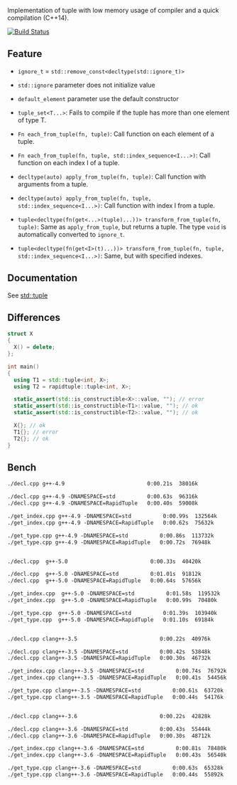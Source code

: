 Implementation of tuple with low memory usage of compiler and a quick compilation (C++14).

[![Build Status](https://travis-ci.org/jonathanpoelen/RapidTuple.svg?branch=master)](https://travis-ci.org/jonathanpoelen/RapidTuple)


Feature
-------

- `ignore_t` = `std::remove_const<decltype(std::ignore_t)>`

- `std::ignore` parameter does not initialize value

- `default_element` parameter use the default constructor

- `tuple_set<T...>`: Fails to compile if the tuple has more than one element of type T.

- `Fn each_from_tuple(fn, tuple)`:  Call function on each element of a tuple.
- `Fn each_from_tuple(fn, tuple, std::index_sequence<I...>)`:  Call function on each index I of a tuple.

- `decltype(auto) apply_from_tuple(fn, tuple)`:  Call function with arguments from a tuple.
- `decltype(auto) apply_from_tuple(fn, tuple, std::index_sequence<I...>)`:  Call function with index I from a tuple.

- `tuple<decltype(fn(get<...>(tuple)...))> transform_from_tuple(fn, tuple)`:  Same as `apply_from_tuple`, but returns a tuple. The type `void` is automatically converted to `ignore_t`.
- `tuple<decltype(fn(get<I>(t)...))> transform_from_tuple(fn, tuple, std::index_sequence<I...>)`:  Same, but with specified indexes.


Documentation
-------------

See [std::tuple](http://en.cppreference.com/w/cpp/utility/tuple)


Differences
-----------

```c++
struct X
{
  X() = delete;
};

int main()
{
  using T1 = std::tuple<int, X>;
  using T2 = rapidtuple::tuple<int, X>;

  static_assert(std::is_constructible<X>::value, ""); // error
  static_assert(std::is_constructible<T1>::value, ""); // ok
  static_assert(std::is_constructible<T2>::value, ""); // ok

  X{}; // ok
  T1{}; // error
  T2{}; // ok
}
```

Bench
-----

```txt
./decl.cpp g++-4.9                          0:00.21s  38016k

./decl.cpp g++-4.9 -DNAMESPACE=std          0:00.63s  96316k
./decl.cpp g++-4.9 -DNAMESPACE=RapidTuple   0:00.40s  59008k

./get_index.cpp g++-4.9 -DNAMESPACE=std          0:00.99s  132564k
./get_index.cpp g++-4.9 -DNAMESPACE=RapidTuple   0:00.62s  75632k

./get_type.cpp g++-4.9 -DNAMESPACE=std          0:00.86s  113732k
./get_type.cpp g++-4.9 -DNAMESPACE=RapidTuple   0:00.72s  76948k


./decl.cpp  g++-5.0                          0:00.33s  40420k

./decl.cpp  g++-5.0 -DNAMESPACE=std          0:01.01s  91812k
./decl.cpp  g++-5.0 -DNAMESPACE=RapidTuple   0:00.64s  57656k

./get_index.cpp  g++-5.0 -DNAMESPACE=std          0:01.58s  119532k
./get_index.cpp  g++-5.0 -DNAMESPACE=RapidTuple   0:00.99s  70480k

./get_type.cpp  g++-5.0 -DNAMESPACE=std          0:01.39s  103940k
./get_type.cpp  g++-5.0 -DNAMESPACE=RapidTuple   0:01.10s  69184k


./decl.cpp clang++-3.5                          0:00.22s  40976k

./decl.cpp clang++-3.5 -DNAMESPACE=std          0:00.42s  53848k
./decl.cpp clang++-3.5 -DNAMESPACE=RapidTuple   0:00.30s  46732k

./get_index.cpp clang++-3.5 -DNAMESPACE=std          0:00.74s  76792k
./get_index.cpp clang++-3.5 -DNAMESPACE=RapidTuple   0:00.41s  54456k

./get_type.cpp clang++-3.5 -DNAMESPACE=std          0:00.61s  63720k
./get_type.cpp clang++-3.5 -DNAMESPACE=RapidTuple   0:00.44s  54176k


./decl.cpp clang++-3.6                          0:00.22s  42828k

./decl.cpp clang++-3.6 -DNAMESPACE=std          0:00.43s  55444k
./decl.cpp clang++-3.6 -DNAMESPACE=RapidTuple   0:00.30s  48712k

./get_index.cpp clang++-3.6 -DNAMESPACE=std          0:00.81s  78480k
./get_index.cpp clang++-3.6 -DNAMESPACE=RapidTuple   0:00.43s  56540k

./get_type.cpp clang++-3.6 -DNAMESPACE=std          0:00.63s  65328k
./get_type.cpp clang++-3.6 -DNAMESPACE=RapidTuple   0:00.44s  55892k
```

